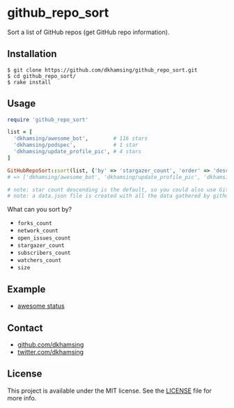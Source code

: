 # github_repo_sort

Sort a list of GitHub repos (get GitHub repo information).

## Installation

```shell
$ git clone https://github.com/dkhamsing/github_repo_sort.git
$ cd github_repo_sort/
$ rake install
```

## Usage

```ruby
require 'github_repo_sort'

list = [
  'dkhamsing/awesome_bot',        # 116 stars
  'dkhamsing/podspec',            # 1 star
  'dkhamsing/update_profile_pic', # 4 stars
]

GitHubRepoSort::sort(list, {'by' => 'stargazer_count', 'order' => 'descending'})
# => ['dkhamsing/awesome_bot', 'dkhamsing/update_profile_pic', 'dkhamsing/podspec']

# note: star count descending is the default, so you could also use GitHubRepoSort(list)
# note: a data.json file is created with all the data gathered by github_repo_sort
```

What can you sort by?

- `forks_count`
- `network_count`
- `open_issues_count`
- `stargazer_count`
- `subscribers_count`
- `watchers_count`
- `size`

## Example

- [awesome status](https://github.com/dkhamsing/awesome_bot/blob/master/status)

## Contact

- [github.com/dkhamsing](https://github.com/dkhamsing)
- [twitter.com/dkhamsing](https://twitter.com/dkhamsing)

## License

This project is available under the MIT license. See the [LICENSE](LICENSE) file for more info.
